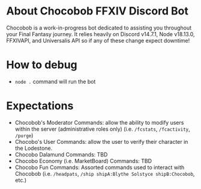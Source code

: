 # About Chocobob FFXIV Discord Bot
Chocobob is a work-in-progress bot dedicated to assisting you throughout your Final Fantasy journey. It relies heavily on Discord v14.7.1, Node v18.13.0, FFXIVAPI, and Universalis API so if any of these change expect downtime!

# How to debug
- `node .` command will run the bot

# Expectations
- Chocobob's Moderator Commands: allow the ability to modify users within the server (administrative roles only) (i.e. `/fcstats`, `/fcactivity`, `/purge`)
- Chocobo's User Commands: allow the user to verify their character in the Lodestone.
- Chocobo Dalamund Commands: TBD
- Chocobo Economy (i.e. MarketBoard) Commands: TBD
- Chocobo Fun Commands: Assorted commands used to interact with Chocobob (i.e. `/headpats`, `/ship shipA:Blythe Solstyce shipB:Chocobob`, etc.)
